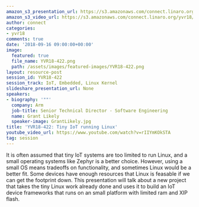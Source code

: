 ```yaml
---
amazon_s3_presentation_url: https://s3.amazonaws.com/connect.linaro.org/yvr18/presentations/yvr18-422.pdf
amazon_s3_video_url: https://s3.amazonaws.com/connect.linaro.org/yvr18/videos/yvr18-422.mp4
author: connect
categories:
- yvr18
comments: true
date: '2018-09-16 09:00:00+00:00'
image:
  featured: true
  file_name: YVR18-422.png
  path: /assets/images/featured-images/YVR18-422.png
layout: resource-post
session_id: YVR18-422
session_track: IoT, Embedded, Linux Kernel
slideshare_presentation_url: None
speakers:
- biography: '""'
  company: Arm
  job-title: Senior Technical Director - Software Engineering
  name: Grant Likely
  speaker-image: GrantLikely.jpg
title: 'YVR18-422: Tiny IoT running Linux'
youtube_video_url: https://www.youtube.com/watch?v=rIIYmKOkSTA
tag: session
---
```


It is often assumed that tiny IoT systems are too limited to run Linux, and a small operating systems like Zephyr is a better choice. However, using a small OS means tradeoffs on functionality, and sometimes Linux would be a better fit. Some devices have enough resources that Linux is feasable if we can get the footprint down. This presentation will talk about a new project that takes the tiny Linux work already done and uses it to build an IoT device frameworks that runs on an small platform with limited ram and XIP flash.

